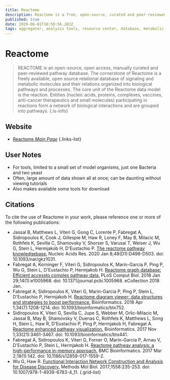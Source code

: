 ```yaml
---
title: Reactome
description: Reactome is a free, open-source, curated and peer-reviewed pathway database.
published: true
date: 2020-06-01T10:59:56.283Z
tags: aggregator, analysis tools, resource center, database, metabolic pathways, model organism, networks
---
```


# Reactome

> REACTOME is an open-source, open access, manually curated and peer-reviewed pathway database.
&NewLine;
The cornerstone of Reactome is a freely available, open source relational database of signaling and metabolic molecules and their relations organized into biological pathways and processes. The core unit of the Reactome data model is the reaction. Entities (nucleic acids, proteins, complexes, vaccines, anti-cancer therapeutics and small molecules) participating in reactions form a network of biological interactions and are grouped into pathways.
{.is-info}



## Website

- [Reactome *Main Page*](https://reactome.org/)
{.links-list}

## User Notes
- For tools, limited to a small set of model organisms, just one Bacteria and two yeast
- Often, large amount of data shown all at once; can be daunting without viewing tutorials
- Also makes available some tools for download

## Citations
To cite the use of Reactome in your work, please reference one or more of the following publications:
- Jassal B, Matthews L, Viteri G, Gong C, Lorente P, Fabregat A, Sidiropoulos K, Cook J, Gillespie M, Haw R, Loney F, May B, Milacic M, Rothfels K, Sevilla C, Shamovsky V, Shorser S, Varusai T, Weiser J, Wu G, Stein L, Hermjakob H, D'Eustachio P. [The reactome pathway knowledgebase.](https://www.ncbi.nlm.nih.gov/pubmed/31691815) Nucleic Acids Res. 2020 Jan 8;48(D1):D498-D503. doi: 10.1093/nar/gkz1031.
- Fabregat A, Korninger F, Viteri G, Sidiropoulos K, Marin-Garcia P, Ping P, Wu G, Stein L, D'Eustachio P, Hermjakob H. [Reactome graph database: Efficient accessto complex pathway data.](https://www.ncbi.nlm.nih.gov/pubmed/29377902) PLoS Comput Biol. 2018 Jan 29;14(1):e1005968. doi: 10.1371/journal.pcbi.1005968. eCollection 2018 Jan.
-	Fabregat A, Sidiropoulos K, Viteri G, Marin-Garcia P, Ping P, Stein L, D'Eustachio P, Hermjakob H. [Reactome diagram viewer: data structures and strategies to boost performance.](https://www.ncbi.nlm.nih.gov/pubmed/29186351) Bioinformatics. 2018 Apr 1;34(7):1208-1214. doi: 10.1093/bioinformatics/btx752.
-	Sidiropoulos K, Viteri G, Sevilla C, Jupe S, Webber M, Orlic-Milacic M, Jassal B, May B, Shamovsky V, Duenas C, Rothfels K, Matthews L, Song H, Stein L, Haw R, D'Eustachio P, Ping P, Hermjakob H, Fabregat A. [Reactome enhanced pathway visualization.](https://www.ncbi.nlm.nih.gov/pubmed/29077811) Bioinformatics. 2017 Nov 1;33(21):3461-3467. doi: 10.1093/bioinformatics/btx441.
-	Fabregat A, Sidiropoulos K, Viteri G, Forner O, Marin-Garcia P, Arnau V, D'Eustachio P, Stein L, Hermjakob H. [Reactome pathway analysis: a high-performance in-memory approach.](https://www.ncbi.nlm.nih.gov/pubmed/28249561) BMC Bioinformatics. 2017 Mar 2;18(1):142. doi: 10.1186/s12859-017-1559-2.
-	Wu G, Haw R. [Functional Interaction Network Construction and Analysis for Disease Discovery.](https://www.ncbi.nlm.nih.gov/pubmed/28150241) Methods Mol Biol. 2017;1558:235-253. doi: 10.1007/978-1-4939-6783-4_11.
{.grid-list}